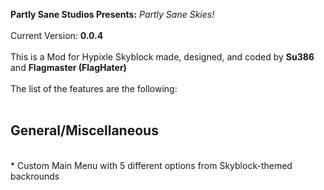 **Partly Sane Studios Presents:** *Partly Sane Skies!*
<br>
<br>
Current Version: **0.0.4**
<br>
<br>
This is a Mod for Hypixle Skyblock made, designed, and coded by **Su386** and **Flagmaster (FlagHater)**
<br>
<br>
The list of the features are the following:
<br>
<br>
## General/Miscellaneous
<br>
* Custom Main Menu with 5 different options from Skyblock-themed backrounds

